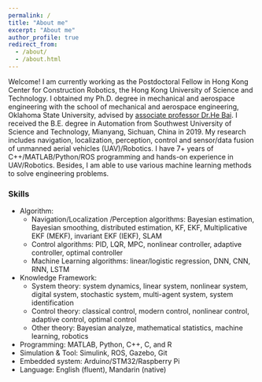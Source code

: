 ```yaml
---
permalink: /
title: "About me"
excerpt: "About me"
author_profile: true
redirect_from: 
  - /about/
  - /about.html
---
```

Welcome! I am currently working as the Postdoctoral Fellow in Hong Kong Center for Construction Robotics, the Hong Kong University of Science and Technology. I obtained my Ph.D. degree in mechanical and aerospace engineering with the school of mechanical and aerospace engineering, Oklahoma State University, advised by [associate professor Dr.He Bai](https://ceat.okstate.edu/mae/faculty-staff/faculty-bios/he-bai.html). I received the B.E. degree in Automation from Southwest University of Science and Technology, Mianyang, Sichuan, China in 2019. My research includes navigation, localization, perception, control and sensor/data fusion of unmanned aerial vehicles (UAV)/Robotics. I have 7+ years of C++/MATLAB/Python/ROS programming and hands-on experience in UAV/Robotics. Besides, I am able to use various machine learning methods to solve engineering problems. 

### Skills
- Algorithm:
  - Navigation/Localization /Perception algorithms: Bayesian estimation, Bayesian smoothing, distributed estimation, KF, EKF, Multiplicative EKF (MEKF), invariant EKF (IEKF), SLAM
  - Control algorithms: PID, LQR, MPC, nonlinear controller, adaptive controller, optimal controller   
  - Machine Learning algorithms: linear/logistic regression, DNN, CNN, RNN, LSTM
- Knowledge Framework:
  - System theory: system dynamics, linear system, nonlinear system, digital system, stochastic system, multi-agent system, system identification
  - Control theory: classical control, modern control, nonlinear control, adaptive control, optimal control
  - Other theory: Bayesian analyze, mathematical statistics, machine learning, robotics
- Programming: MATLAB, Python, C++, C, and R
- Simulation & Tool: Simulink, ROS, Gazebo, Git
- Embedded system: Arduino/STM32/Raspberry Pi
- Language: English (fluent), Mandarin (native)

